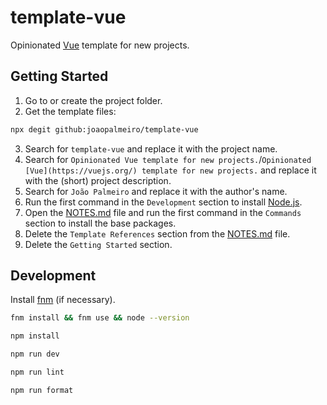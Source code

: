 # template-vue

Opinionated [Vue](https://vuejs.org/) template for new projects.

## Getting Started

1. Go to or create the project folder.
2. Get the template files:

```bash
npx degit github:joaopalmeiro/template-vue
```

3. Search for `template-vue` and replace it with the project name.
4. Search for `Opinionated Vue template for new projects.`/`Opinionated [Vue](https://vuejs.org/) template for new projects.` and replace it with the (short) project description.
5. Search for `João Palmeiro` and replace it with the author's name.
6. Run the first command in the `Development` section to install [Node.js](https://nodejs.org/en).
7. Open the [NOTES.md](NOTES.md) file and run the first command in the `Commands` section to install the base packages.
8. Delete the `Template References` section from the [NOTES.md](NOTES.md) file.
9. Delete the `Getting Started` section.

## Development

Install [fnm](https://github.com/Schniz/fnm) (if necessary).

```bash
fnm install && fnm use && node --version
```

```bash
npm install
```

```bash
npm run dev
```

```bash
npm run lint
```

```bash
npm run format
```
